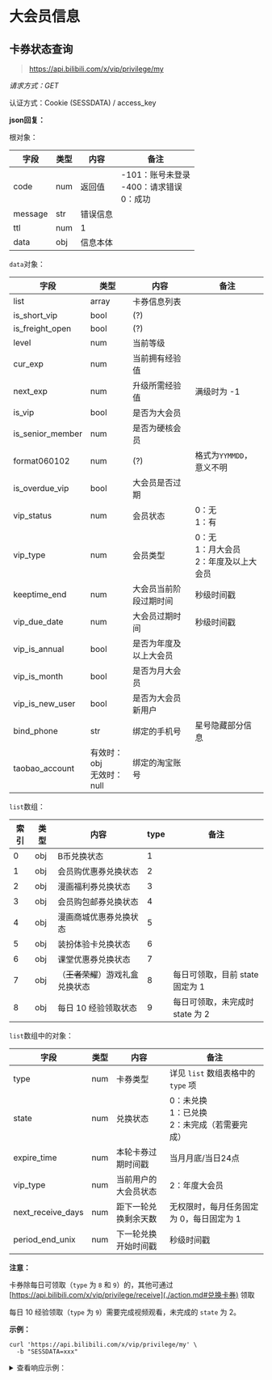 # 大会员信息

## 卡券状态查询

> https://api.bilibili.com/x/vip/privilege/my

*请求方式：GET*

认证方式：Cookie (SESSDATA) / access_key

**json回复：**

根对象：

| 字段    | 类型 | 内容     | 备注                                              |
| ------- | ---- | -------- | ------------------------------------------------- |
| code    | num  | 返回值   | -101：账号未登录<br />-400：请求错误<br />0：成功 |
| message | str  | 错误信息 |                                                   |
| ttl     | num  | 1        |                                                   |
| data    | obj  | 信息本体 |                                                   |

`data`对象：

| 字段             | 类型  | 内容                   | 备注                |
| ---------------- | ----- | ---------------------- | ------------------- |
| list             | array | 卡券信息列表           |                     |
| is_short_vip     | bool  | (?)                    |                     |
| is_freight_open  | bool  | (?)                    |                     |
| level            | num   | 当前等级               |                     |
| cur_exp          | num   | 当前拥有经验值         |                     |
| next_exp         | num   | 升级所需经验值         | 满级时为 -1         |
| is_vip           | bool  | 是否为大会员           |                     |
| is_senior_member | num   | 是否为硬核会员         |                     |
| format060102     | num   | (?)                    | 格式为`YYMMDD`，意义不明 |
| is_overdue_vip   | bool  | 大会员是否过期         |                     |
| vip_status       | num   | 会员状态               | 0：无<br />1：有    |
| vip_type         | num   | 会员类型               | 0：无<br />1：月大会员<br />2：年度及以上大会员 |
| keeptime_end     | num   | 大会员当前阶段过期时间 | 秒级时间戳          |
| vip_due_date     | num   | 大会员过期时间         | 秒级时间戳          |
| vip_is_annual    | bool  | 是否为年度及以上大会员 |                     |
| vip_is_month     | bool  | 是否为月大会员         |                     |
| vip_is_new_user  | bool  | 是否为大会员新用户     |                     |
| bind_phone       | str   | 绑定的手机号           | 星号隐藏部分信息    |
| taobao_account   | 有效时：obj<br />无效时：null | 绑定的淘宝账号         |                     |

`list`数组：

| 索引 | 类型 | 内容                             | type | 备注                            |
| ---- | ---- | -------------------------------- | ---- | ------------------------------- |
| 0    | obj  | B币兑换状态                      | 1    |                                 |
| 1    | obj  | 会员购优惠券兑换状态             | 2    |                                 |
| 2    | obj  | 漫画福利券兑换状态               | 3    |                                 |
| 3    | obj  | 会员购包邮券兑换状态             | 4    |                                 |
| 4    | obj  | 漫画商城优惠券兑换状态           | 5    |                                 |
| 5    | obj  | 装扮体验卡兑换状态               | 6    |                                 |
| 6    | obj  | 课堂优惠券兑换状态               | 7    |                                 |
| 7    | obj  | （~~王者荣耀~~）游戏礼盒兑换状态 | 8    | 每日可领取，目前 state 固定为 1 |
| 8    | obj  | 每日 10 经验领取状态             | 9    | 每日可领取，未完成时 state 为 2 |

`list`数组中的对象：

| 字段              | 类型 | 内容                 | 备注                                                  |
| ----------------- | ---- | -------------------- | ----------------------------------------------------- |
| type              | num  | 卡券类型             | 详见 `list` 数组表格中的 `type` 项                    |
| state             | num  | 兑换状态             | 0：未兑换<br />1：已兑换<br />2：未完成（若需要完成） |
| expire_time       | num  | 本轮卡券过期时间戳   | 当月月底/当日24点                                     |
| vip_type          | num  | 当前用户的大会员状态 | 2：年度大会员                                         |
| next_receive_days | num  | 距下一轮兑换剩余天数 | 无权限时，每月任务固定为 0，每日固定为 1              |
| period_end_unix   | num  | 下一轮兑换开始时间戳 | 秒级时间戳                                            |

**注意：**

卡券除每日可领取（`type` 为 `8` 和 `9`）的，其他可通过 [https://api.bilibili.com/x/vip/privilege/receive](./action.md#兑换卡券) 领取

每日 10 经验领取（`type` 为 `9`）需要完成视频观看，未完成的 `state` 为 2。

**示例：**

```shell
curl 'https://api.bilibili.com/x/vip/privilege/my' \
  -b "SESSDATA=xxx"
```

<details>
<summary>查看响应示例：</summary>

```json
{
  "code": 0,
  "message": "0",
  "ttl": 1,
  "data": {
    "list": [
      {
        "type": 1,
        "state": 0,
        "expire_time": 0,
        "vip_type": 2,
        "next_receive_days": 29,
        "period_end_unix": 1747584000,
        "is_count": true,
        "name": "",
        "coupon_code": "",
        "app_describe": "",
        "recive_state": 1,
        "salary_type": 0,
        "exp_params": {
          "exp_group_tag": "59534,45476",
          "hit_value": 2
        },
        "extra_params": null
      },
      {
        "type": 2,
        "state": 0,
        "expire_time": 0,
        "vip_type": 2,
        "next_receive_days": 29,
        "period_end_unix": 1747584000,
        "is_count": true,
        "name": "",
        "coupon_code": "",
        "app_describe": "",
        "recive_state": 1,
        "salary_type": 0,
        "exp_params": {
          "exp_group_tag": "",
          "hit_value": 0
        },
        "extra_params": null
      },
      {
        "type": 3,
        "state": 0,
        "expire_time": 0,
        "vip_type": 2,
        "next_receive_days": 29,
        "period_end_unix": 1747584000,
        "is_count": true,
        "name": "",
        "coupon_code": "",
        "app_describe": "",
        "recive_state": 1,
        "salary_type": 0,
        "exp_params": {
          "exp_group_tag": "",
          "hit_value": 0
        },
        "extra_params": null
      },
      {
        "type": 4,
        "state": 0,
        "expire_time": 0,
        "vip_type": 2,
        "next_receive_days": 29,
        "period_end_unix": 1747584000,
        "is_count": true,
        "name": "",
        "coupon_code": "",
        "app_describe": "",
        "recive_state": 1,
        "salary_type": 0,
        "exp_params": {
          "exp_group_tag": "",
          "hit_value": 0
        },
        "extra_params": null
      },
      {
        "type": 5,
        "state": 0,
        "expire_time": 0,
        "vip_type": 2,
        "next_receive_days": 29,
        "period_end_unix": 1747584000,
        "is_count": true,
        "name": "",
        "coupon_code": "",
        "app_describe": "",
        "recive_state": 1,
        "salary_type": 0,
        "exp_params": {
          "exp_group_tag": "",
          "hit_value": 0
        },
        "extra_params": null
      },
      {
        "type": 6,
        "state": 0,
        "expire_time": 0,
        "vip_type": 2,
        "next_receive_days": 29,
        "period_end_unix": 1747584000,
        "is_count": true,
        "name": "",
        "coupon_code": "",
        "app_describe": "",
        "recive_state": 1,
        "salary_type": 0,
        "exp_params": {
          "exp_group_tag": "",
          "hit_value": 0
        },
        "extra_params": null
      },
      {
        "type": 7,
        "state": 0,
        "expire_time": 0,
        "vip_type": 2,
        "next_receive_days": 29,
        "period_end_unix": 1747584000,
        "is_count": true,
        "name": "",
        "coupon_code": "",
        "app_describe": "",
        "recive_state": 1,
        "salary_type": 0,
        "exp_params": {
          "exp_group_tag": "",
          "hit_value": 0
        },
        "extra_params": null
      },
      {
        "type": 14,
        "state": 0,
        "expire_time": 0,
        "vip_type": 2,
        "next_receive_days": 29,
        "period_end_unix": 1747584000,
        "is_count": true,
        "name": "",
        "coupon_code": "",
        "app_describe": "",
        "recive_state": 1,
        "salary_type": 0,
        "exp_params": {
          "exp_group_tag": "59534,45476",
          "hit_value": 2
        },
        "extra_params": null
      },
      {
        "type": 15,
        "state": 0,
        "expire_time": 0,
        "vip_type": 2,
        "next_receive_days": 29,
        "period_end_unix": 1747584000,
        "is_count": true,
        "name": "",
        "coupon_code": "",
        "app_describe": "",
        "recive_state": 1,
        "salary_type": 0,
        "exp_params": {
          "exp_group_tag": "",
          "hit_value": 0
        },
        "extra_params": null
      },
      {
        "type": 16,
        "state": 0,
        "expire_time": 0,
        "vip_type": 2,
        "next_receive_days": 29,
        "period_end_unix": 1747584000,
        "is_count": true,
        "name": "",
        "coupon_code": "",
        "app_describe": "",
        "recive_state": 1,
        "salary_type": 0,
        "exp_params": {
          "exp_group_tag": "",
          "hit_value": 0
        },
        "extra_params": null
      },
      {
        "type": 17,
        "state": 0,
        "expire_time": 0,
        "vip_type": 2,
        "next_receive_days": 29,
        "period_end_unix": 1747584000,
        "is_count": true,
        "name": "",
        "coupon_code": "",
        "app_describe": "",
        "recive_state": 1,
        "salary_type": 0,
        "exp_params": {
          "exp_group_tag": "",
          "hit_value": 0
        },
        "extra_params": null
      },
      {
        "type": 18,
        "state": 0,
        "expire_time": 0,
        "vip_type": 2,
        "next_receive_days": 0,
        "period_end_unix": 0,
        "is_count": true,
        "name": "",
        "coupon_code": "",
        "app_describe": "",
        "recive_state": 1,
        "salary_type": 1,
        "exp_params": {
          "exp_group_tag": "",
          "hit_value": 0
        },
        "extra_params": null
      },
      {
        "type": 19,
        "state": 0,
        "expire_time": 0,
        "vip_type": 2,
        "next_receive_days": 0,
        "period_end_unix": 0,
        "is_count": false,
        "name": "",
        "coupon_code": "",
        "app_describe": "",
        "recive_state": 1,
        "salary_type": 1,
        "exp_params": {
          "exp_group_tag": "",
          "hit_value": 0
        },
        "extra_params": {
          "is_allowe_receive": "true",
          "is_show": "true",
          "last_salary_time": "0",
          "now": "1745138836"
        }
      },
      {
        "type": 20,
        "state": 0,
        "expire_time": 0,
        "vip_type": 2,
        "next_receive_days": 0,
        "period_end_unix": 0,
        "is_count": false,
        "name": "",
        "coupon_code": "",
        "app_describe": "",
        "recive_state": 1,
        "salary_type": 1,
        "exp_params": {
          "exp_group_tag": "",
          "hit_value": 0
        },
        "extra_params": {
          "is_allowe_receive": "false",
          "is_show": "false",
          "last_salary_time": "0",
          "now": "1745138836"
        }
      },
      {
        "type": 8,
        "state": 1,
        "expire_time": 1745164800,
        "vip_type": 2,
        "next_receive_days": 1,
        "period_end_unix": 1745164800,
        "is_count": true,
        "name": "",
        "coupon_code": "",
        "app_describe": "",
        "recive_state": 2,
        "salary_type": 1,
        "exp_params": {
          "exp_group_tag": "",
          "hit_value": 0
        },
        "extra_params": null
      },
      {
        "type": 9,
        "state": 0,
        "expire_time": 1745164800,
        "vip_type": 2,
        "next_receive_days": 1,
        "period_end_unix": 1745164800,
        "is_count": false,
        "name": "",
        "coupon_code": "",
        "app_describe": "",
        "recive_state": 1,
        "salary_type": 0,
        "exp_params": {
          "exp_group_tag": "",
          "hit_value": 0
        },
        "extra_params": null
      }
    ],
    "is_short_vip": false,
    "is_freight_open": true,
    "level": 6,
    "cur_exp": 34424,
    "next_exp": -1,
    "is_vip": true,
    "is_senior_member": 1,
    "format060102": 250418,
    "is_overdue_vip": false,
    "vip_status": 1,
    "vip_type": 2,
    "keeptime_end": 1747584000,
    "vip_due_date": 1832083200,
    "vip_is_annual": true,
    "vip_is_month": false,
    "vip_is_new_user": false,
    "bind_phone": "138****0000",
    "taobao_account": null
  }
}
```

</details>
